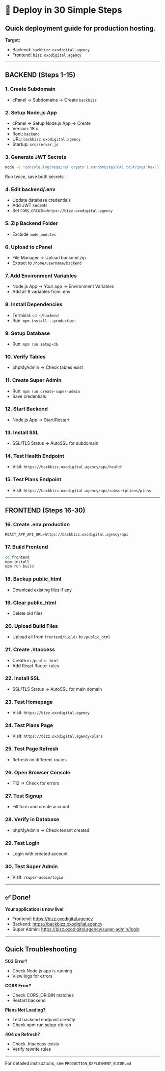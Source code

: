 # 🚀 Deploy in 30 Simple Steps

## Quick deployment guide for production hosting.

**Target:**
- Backend: `backbizz.oxodigital.agency`
- Frontend: `bizz.oxodigital.agency`

---

## BACKEND (Steps 1-15)

### 1. **Create Subdomain**
   - cPanel → Subdomains → Create `backbizz`

### 2. **Setup Node.js App**
   - cPanel → Setup Node.js App → Create
   - Version: 18.x
   - Root: `backend`
   - URL: `backbizz.oxodigital.agency`
   - Startup: `src/server.js`

### 3. **Generate JWT Secrets**
   ```bash
   node -e "console.log(require('crypto').randomBytes(64).toString('hex'))"
   ```
   Run twice, save both secrets

### 4. **Edit backend/.env**
   - Update database credentials
   - Add JWT secrets
   - Set `CORS_ORIGIN=https://bizz.oxodigital.agency`

### 5. **Zip Backend Folder**
   - Exclude `node_modules`

### 6. **Upload to cPanel**
   - File Manager → Upload backend.zip
   - Extract to `/home/username/backend`

### 7. **Add Environment Variables**
   - Node.js App → Your app → Environment Variables
   - Add all 9 variables from .env

### 8. **Install Dependencies**
   - Terminal: `cd ~/backend`
   - Run: `npm install --production`

### 9. **Setup Database**
   - Run: `npm run setup-db`

### 10. **Verify Tables**
   - phpMyAdmin → Check tables exist

### 11. **Create Super Admin**
   - Run: `npm run create-super-admin`
   - Save credentials

### 12. **Start Backend**
   - Node.js App → Start/Restart

### 13. **Install SSL**
   - SSL/TLS Status → AutoSSL for subdomain

### 14. **Test Health Endpoint**
   - Visit: `https://backbizz.oxodigital.agency/api/health`

### 15. **Test Plans Endpoint**
   - Visit: `https://backbizz.oxodigital.agency/api/subscriptions/plans`

---

## FRONTEND (Steps 16-30)

### 16. **Create .env.production**
   ```
   REACT_APP_API_URL=https://backbizz.oxodigital.agency/api
   ```

### 17. **Build Frontend**
   ```bash
   cd frontend
   npm install
   npm run build
   ```

### 18. **Backup public_html**
   - Download existing files if any

### 19. **Clear public_html**
   - Delete old files

### 20. **Upload Build Files**
   - Upload all from `frontend/build/` to `/public_html`

### 21. **Create .htaccess**
   - Create in `/public_html`
   - Add React Router rules

### 22. **Install SSL**
   - SSL/TLS Status → AutoSSL for main domain

### 23. **Test Homepage**
   - Visit: `https://bizz.oxodigital.agency`

### 24. **Test Plans Page**
   - Visit: `https://bizz.oxodigital.agency/plans`

### 25. **Test Page Refresh**
   - Refresh on different routes

### 26. **Open Browser Console**
   - F12 → Check for errors

### 27. **Test Signup**
   - Fill form and create account

### 28. **Verify in Database**
   - phpMyAdmin → Check tenant created

### 29. **Test Login**
   - Login with created account

### 30. **Test Super Admin**
   - Visit: `/super-admin/login`

---

## ✅ Done!

**Your application is now live!**

- Frontend: https://bizz.oxodigital.agency
- Backend: https://backbizz.oxodigital.agency
- Super Admin: https://bizz.oxodigital.agency/super-admin/login

---

## Quick Troubleshooting

**503 Error?**
- Check Node.js app is running
- View logs for errors

**CORS Error?**
- Check CORS_ORIGIN matches
- Restart backend

**Plans Not Loading?**
- Test backend endpoint directly
- Check npm run setup-db ran

**404 on Refresh?**
- Check .htaccess exists
- Verify rewrite rules

---

For detailed instructions, see `PRODUCTION_DEPLOYMENT_GUIDE.md`


